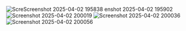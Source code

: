 ![Scre![Screenshot 2025-04-02 195838](https://github.com/user-attachments/assets/457c18e6-3488-4cea-af1d-174928910fb1)
enshot 2025-04-02 195902](https://github.com/user-attachments/assets/53f2011d-1e35-41d6-a38f-fe4128304796)
![Screenshot 2025-04-02 200019](https://github.com/user-attachments/assets/243d43e6-a560-4ba5-9531-061117b32916)
![Screenshot 2025-04-02 200036](https://github.com/user-attachments/assets/10eab4b1-641d-4b2f-b076-4462b5c5ea3e)
![Screenshot 2025-04-02 200056](https://github.com/user-attachments/assets/7a186d84-3b87-414d-876a-645b22f72b0d)
